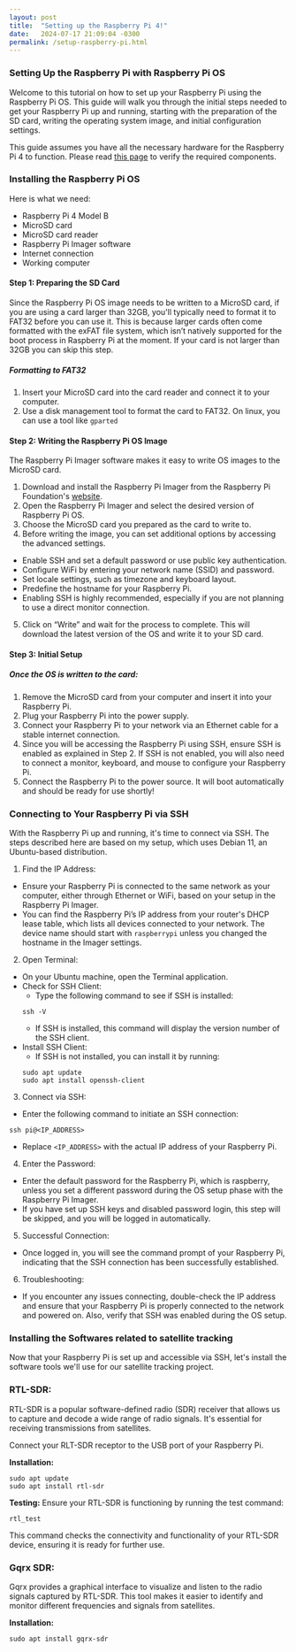 ```yaml
---
layout: post
title:  "Setting up the Raspberry Pi 4!"
date:   2024-07-17 21:09:04 -0300
permalink: /setup-raspberry-pi.html
---
```



### Setting Up the Raspberry Pi with Raspberry Pi OS

Welcome to this tutorial on how to set up your Raspberry Pi using the Raspberry Pi OS. This guide will walk you through the initial steps needed to get your Raspberry Pi up and running, starting with the preparation of the SD card, writing the operating system image, and initial configuration settings.

This guide assumes you have all the necessary hardware for the Raspberry Pi 4 to function. Please read [this page](/getting-started.html) to verify the required components.

### Installing the Raspberry Pi OS

Here is what we need:

* Raspberry Pi 4 Model B
* MicroSD card
* MicroSD card reader
* Raspberry Pi Imager software
* Internet connection
* Working computer

#### Step 1: Preparing the SD Card

Since the Raspberry Pi OS image needs to be written to a MicroSD card, if you are using a card larger than 32GB, you'll typically need to format it to FAT32 before you can use it. This is because larger cards often come formatted with the exFAT file system, which isn’t natively supported for the boot process in Raspberry Pi at the moment. If your card is not larger than 32GB you can skip this step.

##### **Formatting to FAT32**
1. Insert your MicroSD card into the card reader and connect it to your computer.
2. Use a disk management tool to format the card to FAT32. On linux, you can use a tool like `gparted`

#### Step 2: Writing the Raspberry Pi OS Image

The Raspberry Pi Imager software makes it easy to write OS images to the MicroSD card.
1. Download and install the Raspberry Pi Imager from the Raspberry Pi Foundation's [website][website].
2. Open the Raspberry Pi Imager and select the desired version of Raspberry Pi OS.
3. Choose the MicroSD card you prepared as the card to write to.
4. Before writing the image, you can set additional options by accessing the advanced settings.
* Enable SSH and set a default password or use public key authentication.
* Configure WiFi by entering your network name (SSID) and password.
* Set locale settings, such as timezone and keyboard layout.
* Predefine the hostname for your Raspberry Pi.
* Enabling SSH is highly recommended, especially if you are not planning to use a direct monitor connection.
5. Click on “Write” and wait for the process to complete. This will download the latest version of the OS and write it to your SD card.

#### Step 3: Initial Setup

##### **Once the OS is written to the card:**
1. Remove the MicroSD card from your computer and insert it into your Raspberry Pi.
2. Plug your Raspberry Pi into the power supply.
3. Connect your Raspberry Pi to your network via an Ethernet cable for a stable internet connection.
4. Since you will be accessing the Raspberry Pi using SSH, ensure SSH is enabled as explained in Step 2. If SSH is not enabled, you will also need to connect a monitor, keyboard, and mouse to configure your Raspberry Pi.
5. Connect the Raspberry Pi to the power source. It will boot automatically and should be ready for use shortly!

### Connecting to Your Raspberry Pi via SSH

With the Raspberry Pi up and running, it's time to connect via SSH. The steps described here are based on my setup, which uses Debian 11, an Ubuntu-based distribution.

1. Find the IP Address:
* Ensure your Raspberry Pi is connected to the same network as your computer, either through Ethernet or WiFi, based on your setup in the Raspberry Pi Imager.
* You can find the Raspberry Pi’s IP address from your router's DHCP lease table, which lists all devices connected to your network. The device name should start with `raspberrypi` unless you changed the hostname in the Imager settings.

2. Open Terminal:
* On your Ubuntu machine, open the Terminal application.
* Check for SSH Client:
  * Type the following command to see if SSH is installed:
  ```
  ssh -V
  ```
  * If SSH is installed, this command will display the version number of the SSH client.
* Install SSH Client:
  * If SSH is not installed, you can install it by running:
  ```
  sudo apt update
  sudo apt install openssh-client
  ``` 

3. Connect via SSH:
* Enter the following command to initiate an SSH connection:
```
ssh pi@<IP_ADDRESS>
```
* Replace `<IP_ADDRESS>` with the actual IP address of your Raspberry Pi.

4. Enter the Password:
* Enter the default password for the Raspberry Pi, which is raspberry, unless you set a different password during the OS setup phase with the Raspberry Pi Imager.
* If you have set up SSH keys and disabled password login, this step will be skipped, and you will be logged in automatically.

5. Successful Connection:
* Once logged in, you will see the command prompt of your Raspberry Pi, indicating that the SSH connection has been successfully established.

6. Troubleshooting:
* If you encounter any issues connecting, double-check the IP address and ensure that your Raspberry Pi is properly connected to the network and powered on. Also, verify that SSH was enabled during the OS setup.


### Installing the Softwares related to satellite tracking

Now that your Raspberry Pi is set up and accessible via SSH, let's install the software tools we'll use for our satellite tracking project.

### RTL-SDR:

RTL-SDR is a popular software-defined radio (SDR) receiver that allows us to capture and decode a wide range of radio signals. It's essential for receiving transmissions from satellites. 

Connect your RLT-SDR receptor to the USB port of your Raspberry Pi.

**Installation:**
```
sudo apt update
sudo apt install rtl-sdr
```

**Testing:**
Ensure your RTL-SDR is functioning by running the test command:
```
rtl_test
```
This command checks the connectivity and functionality of your RTL-SDR device, ensuring it is ready for further use.

### Gqrx SDR:
Gqrx provides a graphical interface to visualize and listen to the radio signals captured by RTL-SDR. This tool makes it easier to identify and monitor different frequencies and signals from satellites.

**Installation:**
```
sudo apt install gqrx-sdr
```



[website]: https://www.raspberrypi.com/software/

